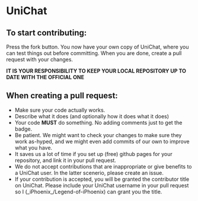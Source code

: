 # UniChat

## To start contributing:
Press the fork button. You now have your own copy of UniChat, where you can test things out before committing.
When you are done, create a pull request with your changes.

**IT IS YOUR RESPONSIBILITY TO KEEP YOUR LOCAL REPOSITORY UP TO DATE WITH THE OFFICIAL ONE**

## When creating a pull request:
- Make sure your code actually works.
- Describe what it does (and optionally how it does what it does)
- Your code **MUST** do something. No adding comments just to get the badge.
- Be patient. We might want to check your changes to make sure they work as-hyped, and we might even add commits of our own to improve what you have.
- It saves us a lot of time if you set up (free) github pages for your repository, and link it in your pull request.
- We do not accept contributions that are inappropriate or give benefits to a  UniChat user. In the latter scenerio, please create an issue.
- If your contribution is accepted, you will be granted the contributor title on UniChat. Please include your UniChat username in your pull request so I (\_iPhoenix\_/Legend-of-iPhoenix) can grant you the title.
